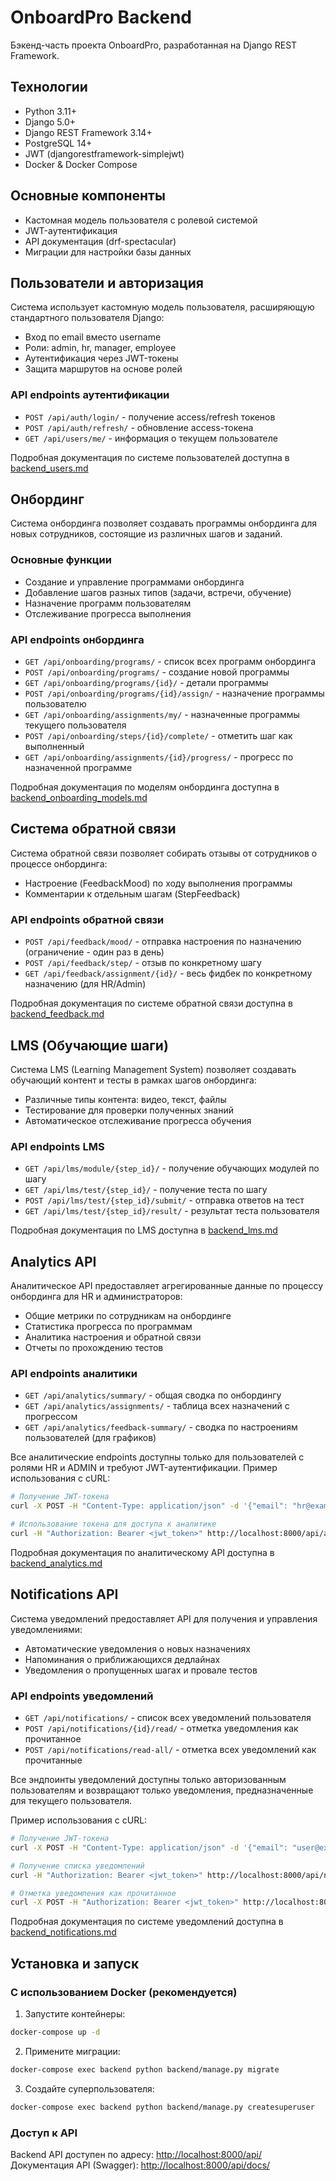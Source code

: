 # OnboardPro Backend

Бэкенд-часть проекта OnboardPro, разработанная на Django REST Framework.

## Технологии

- Python 3.11+
- Django 5.0+
- Django REST Framework 3.14+
- PostgreSQL 14+
- JWT (djangorestframework-simplejwt)
- Docker & Docker Compose

## Основные компоненты

- Кастомная модель пользователя с ролевой системой
- JWT-аутентификация
- API документация (drf-spectacular)
- Миграции для настройки базы данных

## Пользователи и авторизация

Система использует кастомную модель пользователя, расширяющую стандартного пользователя Django:

- Вход по email вместо username
- Роли: admin, hr, manager, employee
- Аутентификация через JWT-токены
- Защита маршрутов на основе ролей

### API endpoints аутентификации

- `POST /api/auth/login/` - получение access/refresh токенов
- `POST /api/auth/refresh/` - обновление access-токена
- `GET /api/users/me/` - информация о текущем пользователе

Подробная документация по системе пользователей доступна в [backend_users.md](../KnowledgeStorage/backend_users.md)

## Онбординг

Система онбординга позволяет создавать программы онбординга для новых сотрудников, состоящие из различных шагов и заданий.

### Основные функции

- Создание и управление программами онбординга
- Добавление шагов разных типов (задачи, встречи, обучение)
- Назначение программ пользователям
- Отслеживание прогресса выполнения

### API endpoints онбординга

- `GET /api/onboarding/programs/` - список всех программ онбординга
- `POST /api/onboarding/programs/` - создание новой программы
- `GET /api/onboarding/programs/{id}/` - детали программы
- `POST /api/onboarding/programs/{id}/assign/` - назначение программы пользователю
- `GET /api/onboarding/assignments/my/` - назначенные программы текущего пользователя
- `POST /api/onboarding/steps/{id}/complete/` - отметить шаг как выполненный
- `GET /api/onboarding/assignments/{id}/progress/` - прогресс по назначенной программе

Подробная документация по моделям онбординга доступна в [backend_onboarding_models.md](../KnowledgeStorage/backend_onboarding_models.md)

## Система обратной связи

Система обратной связи позволяет собирать отзывы от сотрудников о процессе онбординга:

- Настроение (FeedbackMood) по ходу выполнения программы
- Комментарии к отдельным шагам (StepFeedback)

### API endpoints обратной связи

- `POST /api/feedback/mood/` - отправка настроения по назначению (ограничение - один раз в день)
- `POST /api/feedback/step/` - отзыв по конкретному шагу
- `GET /api/feedback/assignment/{id}/` - весь фидбек по конкретному назначению (для HR/Admin)

Подробная документация по системе обратной связи доступна в [backend_feedback.md](../KnowledgeStorage/backend_feedback.md)

## LMS (Обучающие шаги)

Система LMS (Learning Management System) позволяет создавать обучающий контент и тесты в рамках шагов онбординга:

- Различные типы контента: видео, текст, файлы
- Тестирование для проверки полученных знаний
- Автоматическое отслеживание прогресса обучения

### API endpoints LMS

- `GET /api/lms/module/{step_id}/` - получение обучающих модулей по шагу
- `GET /api/lms/test/{step_id}/` - получение теста по шагу
- `POST /api/lms/test/{step_id}/submit/` - отправка ответов на тест
- `GET /api/lms/test/{step_id}/result/` - результат теста пользователя

Подробная документация по LMS доступна в [backend_lms.md](../KnowledgeStorage/backend_lms.md)

## Analytics API

Аналитическое API предоставляет агрегированные данные по процессу онбординга для HR и администраторов:

- Общие метрики по сотрудникам на онбординге
- Статистика прогресса по программам
- Аналитика настроения и обратной связи
- Отчеты по прохождению тестов

### API endpoints аналитики

- `GET /api/analytics/summary/` - общая сводка по онбордингу
- `GET /api/analytics/assignments/` - таблица всех назначений с прогрессом
- `GET /api/analytics/feedback-summary/` - сводка по настроениям пользователей (для графиков)

Все аналитические endpoints доступны только для пользователей с ролями HR и ADMIN и требуют JWT-аутентификации. Пример использования с cURL:

```bash
# Получение JWT-токена
curl -X POST -H "Content-Type: application/json" -d '{"email": "hr@example.com", "password": "password"}' http://localhost:8000/api/auth/login/

# Использование токена для доступа к аналитике
curl -H "Authorization: Bearer <jwt_token>" http://localhost:8000/api/analytics/summary/
```

Подробная документация по аналитическому API доступна в [backend_analytics.md](../KnowledgeStorage/backend_analytics.md)

## Notifications API

Система уведомлений предоставляет API для получения и управления уведомлениями:

- Автоматические уведомления о новых назначениях
- Напоминания о приближающихся дедлайнах
- Уведомления о пропущенных шагах и провале тестов

### API endpoints уведомлений

- `GET /api/notifications/` - список всех уведомлений пользователя
- `POST /api/notifications/{id}/read/` - отметка уведомления как прочитанное
- `POST /api/notifications/read-all/` - отметка всех уведомлений как прочитанные

Все эндпоинты уведомлений доступны только авторизованным пользователям и возвращают только уведомления, предназначенные для текущего пользователя.

Пример использования с cURL:

```bash
# Получение JWT-токена
curl -X POST -H "Content-Type: application/json" -d '{"email": "user@example.com", "password": "password"}' http://localhost:8000/api/auth/login/

# Получение списка уведомлений
curl -H "Authorization: Bearer <jwt_token>" http://localhost:8000/api/notifications/

# Отметка уведомления как прочитанное
curl -X POST -H "Authorization: Bearer <jwt_token>" http://localhost:8000/api/notifications/1/read/
```

Подробная документация по системе уведомлений доступна в [backend_notifications.md](../KnowledgeStorage/backend_notifications.md)

## Установка и запуск

### С использованием Docker (рекомендуется)

1. Запустите контейнеры:

```bash
docker-compose up -d
```

2. Примените миграции:

```bash
docker-compose exec backend python backend/manage.py migrate
```

3. Создайте суперпользователя:

```bash
docker-compose exec backend python backend/manage.py createsuperuser
```

### Доступ к API

Backend API доступен по адресу: [http://localhost:8000/api/](http://localhost:8000/api/)
Документация API (Swagger): [http://localhost:8000/api/docs/](http://localhost:8000/api/docs/)
